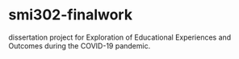 # smi302-finalwork
dissertation project for Exploration of Educational Experiences and Outcomes during the COVID-19 pandemic.
